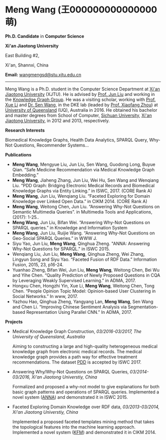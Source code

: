 # Meng Wang (王000000000000000萌)

**Ph.D. Candidate** in **Computer Science**

**Xi'an Jiaotong University**

East Building #2,

Xi'an, Shannxi, China

**Email:** [wangmengsd@stu.xjtu.edu.cn](mailto:wangmengsd@stu.xjtu.edu.cn)

---------------------------------------------------------------------------------------------------------------------------------------------------------------------------------------------------------------

Meng Wang is a Ph.D. student in the Computer Science Department at [Xi'an Jiaotong University](http://www.google.com/url?q=http%3A%2F%2Fwww.xjtu.edu.cn%2F&sa=D&sntz=1&usg=AFQjCNEO6oeZ9qdP-CGIOSso7xidplD8Pg) (XJTU). He is advised by [Prof. Jun Liu](http://www.google.com/url?q=http%3A%2F%2Fgr.xjtu.edu.cn%2Fweb%2Fliukeen%2F4&sa=D&sntz=1&usg=AFQjCNG-s9ySq68Hr8uZy9bXY8bYcQvo2g) and working in the [Knowledge Graph Group](http://www.google.com/url?q=http%3A%2F%2Flabs.xjtudlc.com%2Flabs%2Fzscl.html&sa=D&sntz=1&usg=AFQjCNF4RaPwYxibE1-dPXQU-CG-kUqkCg). He was a visiting scholar, working with [Prof. Xue Li](http://www.google.com/url?q=http%3A%2F%2Fstaff.itee.uq.edu.au%2Fxue%2F&sa=D&sntz=1&usg=AFQjCNG0kJNpyujwZNlvMB0B6sWKHc0N-w) and [Dr. Sen Wang](https://www.google.com/url?q=https%3A%2F%2Fsites.google.com%2Fsite%2Fhomepageofsenwang%2F&sa=D&sntz=1&usg=AFQjCNGhni9L8_9cHNXYSvKZC7my7Zh7ZA), in the DKE lab (leaded by [Prof. Xiaofang Zhou](http://www.google.com/url?q=http%3A%2F%2Fstaff.itee.uq.edu.au%2Fzxf%2F&sa=D&sntz=1&usg=AFQjCNFupdnU436Kiwni4EFVkjc6YlO-lw)) at [University of Queensland](http://www.google.com/url?q=http%3A%2F%2Fwww.uq.edu.au%2F&sa=D&sntz=1&usg=AFQjCNHaKOrEfhZDZOH3ARE30aBYfLB9tQ) (UQ), Australia in 2016\. He obtained his bachelor and master degrees from School of Computer, [Sichuan University](http://www.google.com/url?q=http%3A%2F%2Fwww.scu.edu.cn%2F&sa=D&sntz=1&usg=AFQjCNG0hY2Fn3Q0YD2CrQVB0huG8XZ3Ew), [Xi'an Jiaotong University](http://www.google.com/url?q=http%3A%2F%2Fwww.xjtu.edu.cn%2F&sa=D&sntz=1&usg=AFQjCNEO6oeZ9qdP-CGIOSso7xidplD8Pg), in 2012 and 2013, respectively.

**Research Interests**

Biomedical Knowledge Graphs, Health Data Analytics, SPARQL Query, Why-Not Questions, Recommender Systems...

**Publications**

*   **Meng Wang**, Mengyue Liu, Jun Liu, Sen Wang, Guodong Long, Buyue Qian. “Safe Medicine Recommendation via Medical Knowledge Graph Embedding.”
*   **Meng Wang**, Jiaheng Zhang, Jun Liu, Wei Hu, Sen Wang and Wenqiang Liu. “PDD Graph: Bridging Electronic Medical Records and Biomedical Knowledge Graphs via Entity Linking.” in ISWC, 2017\. (CORE Rank A)
*   **Meng Wang**, Jun Liu, Wenqiang Liu. “Faceted Exploring for Domain Knowledge over Linked Open Data.” in CIKM 2014\. (CORE Rank A)
*   **Meng Wang**, Weitong Chen, Jun Liu. “Answering Why-Not Questions on Semantic Multimedia Queries”. in Multimedia Tools and Applications, (2017): 1-25..
*   **Meng Wang**, Jun Liu, Bifan Wei. “Answering Why-Not Questions on SPARQL queries.” in Knowledge and Information System
*   **Meng Wang**, Jun Liu, Ruijie Wang. “Answering Why-Not Questions on Geo-Social SPARQL Queries.” in WWW J.
*   Siyu Yao, Jun Liu, **Meng Wang**, Qinghua Zheng. "ANNA: Answering Why-Not Questions for SPARQL." in ISWC 2015.
*   Wenqiang Liu, Jun Liu, **Meng Wang**, Qinghua Zheng, Wei Zhang, Lingyun Song and Siyu Yao. “Faceted Fusion of RDF Data.” Information Fusion, 2015, 23, p16-24.
*   Yuanhao Zheng, Bifan Wei, Jun Liu, **Meng Wang**, Weitong Chen, Bei Wu and Yihe Chen. “Quality Prediction of Newly Proposed Questions in CQA by Leveraging Weakly Supervised Learning.” in ADMA, 2017.
*   Hongxu Chen, Hongzhi Yin, Xue Li, **Meng Wang**, Weitong Chen, Tong Chen. “People Opinion Topic Model: Opinion-based User Clustering in Social Networks.” In www, 2017.
*   Yazhou Hao, Qinghua Zheng, Yangyang Lan, **Meng Wang**, Sen Wang and Chen Li. “Improving Chinese Sentiment Analysis via Segmentation-based Representation Using Parallel CNN.” In ADMA, 2017.

**Projects**

*   Medical Knowledge Graph Construction, _03/2016-03/2017, The University of Queensland, Australia_

    Aiming to constructing a large and high-quality heterogeneous medical knowledge graph from electronic medical records. The medical knowledge graph provides a path way for effective treatment recommendations. The dataset [PDD](http%3A%2F%2Fkmap.xjtudlc.com%2Fpdd%2F) is accepted by ISWC 2017.

*   Answering Why/Why-Not Questions on SPARQL Queries, _03/2014-03/2016, Xi'an Jiaotong Universtiy, China_

    Formalized and proposed a why-not model to give explanations for both basic graph patterns and operations of SPARQL queries. Implemented a novel system ([ANNA](http%3A%2F%2Fkmap.xjtudlc.com%2Fanna%2F)) and demonstrated it in ISWC 2015.

*   Faceted Exploring Domain Knowledge over RDF data, _03/2013-03/2014, Xi'an Jiaotong Universtiy, China_

    Implemented a proposed faceted templates mining method that takes the topological features into the machine learning approach. Implemented a novel system ([KFM](http%3A%2F%2Fkmap.xjtudlc.com%2Fkfm%2F)) and demonstrated it in CIKM 2014.
